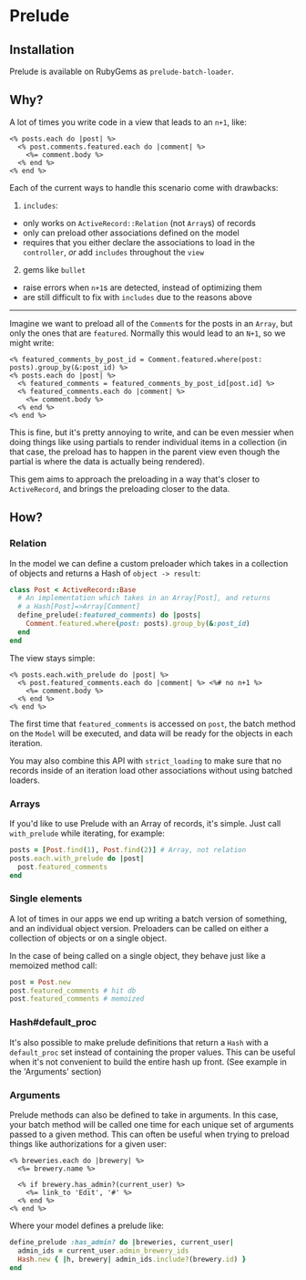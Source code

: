 # Prelude

## Installation

Prelude is available on RubyGems as `prelude-batch-loader`.

## Why?

A lot of times you write code in a view that leads to an `n+1`, like:

``` erb
<% posts.each do |post| %>
  <% post.comments.featured.each do |comment| %>
    <%= comment.body %>
  <% end %>
<% end %>
```

Each of the current ways to handle this scenario come with drawbacks:

1. `includes`:
  - only works on `ActiveRecord::Relation` (not `Array`s) of records
  - only can preload other associations defined on the model
  - requires that you either declare the associations to load in the `controller`, _or_ add `includes` throughout the `view`

2. gems like `bullet`
  - raise errors when `n+1`s are detected, instead of optimizing them
  - are still difficult to fix with `includes` due to the reasons above

---

Imagine we want to preload all of the `Comment`s for the posts in an `Array`,
but only the ones that are `featured`. Normally this would lead to an `N+1`,
so we might write:

``` erb
<% featured_comments_by_post_id = Comment.featured.where(post: posts).group_by(&:post_id) %>
<% posts.each do |post| %>
  <% featured_comments = featured_comments_by_post_id[post.id] %>
  <% featured_comments.each do |comment| %>
    <%= comment.body %>
  <% end %>
<% end %>
```

This is fine, but it's pretty annoying to write, and can be even messier when
doing things like using partials to render individual items in a collection (in
that case, the preload has to happen in the parent view even though the partial
is where the data is actually being rendered).

This gem aims to approach the preloading in a way that's closer to `ActiveRecord`,
and brings the preloading closer to the data.

## How?

### Relation

In the model we can define a custom preloader which takes in a collection of objects
and returns a Hash of `object -> result`:

``` ruby
class Post < ActiveRecord::Base
  # An implementation which takes in an Array[Post], and returns
  # a Hash[Post]=>Array[Comment]
  define_prelude(:featured_comments) do |posts|
    Comment.featured.where(post: posts).group_by(&:post_id)
  end
end
```

The view stays simple:

``` erb
<% posts.each.with_prelude do |post| %>
  <% post.featured_comments.each do |comment| %> <%# no n+1 %>
    <%= comment.body %>
  <% end %>
<% end %>
```

The first time that `featured_comments` is accessed on `post`, the batch method
on the `Model` will be executed, and data will be ready for the objects in each
iteration.

You may also combine this API with `strict_loading` to make sure that no records
inside of an iteration load other associations without using batched loaders.

### Arrays

If you'd like to use Prelude with an Array of records, it's simple. Just call
`with_prelude` while iterating, for example:

``` ruby
posts = [Post.find(1), Post.find(2)] # Array, not relation
posts.each.with_prelude do |post|
  post.featured_comments
end
```

### Single elements

A lot of times in our apps we end up writing a batch version of something, and
an individual object version. Preloaders can be called on either a collection
of objects or on a single object.

In the case of being called on a single object, they behave just like a
memoized method call:

``` ruby
post = Post.new
post.featured_comments # hit db
post.featured_comments # memoized
```

### Hash#default_proc

It's also possible to make prelude definitions that return a `Hash` with a
`default_proc` set instead of containing the proper values. This can be useful
when it's not convenient to build the entire hash up front. (See example in the
'Arguments' section)

### Arguments

Prelude methods can also be defined to take in arguments. In this case, your
batch method will be called one time for each unique set of arguments passed
to a given method. This can often be useful when trying to preload things
like authorizations for a given user:

``` erb
<% breweries.each do |brewery| %>
  <%= brewery.name %>

  <% if brewery.has_admin?(current_user) %>
    <%= link_to 'Edit', '#' %>
  <% end %>
<% end %>
```

Where your model defines a prelude like:

``` ruby
define_prelude :has_admin? do |breweries, current_user|
  admin_ids = current_user.admin_brewery_ids
  Hash.new { |h, brewery| admin_ids.include?(brewery.id) }
end
```
